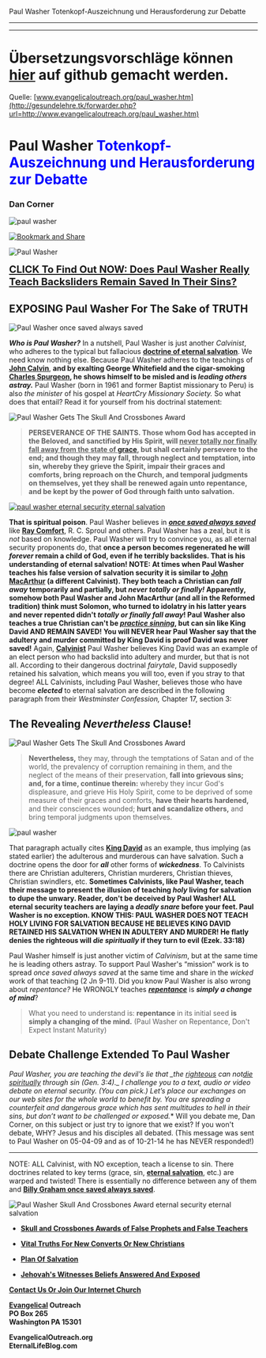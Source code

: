 <!--t Paul Washer Totenkopf-Auszeichnung und Herausforderung zur Debatte t-->
<!--d  d-->

Paul Washer Totenkopf-Auszeichnung und Herausforderung zur Debatte

- - - 
- - -

# Übersetzungsvorschläge können [hier](https://github.com/gesundelehre/gesundelehre_translate/blob/master/content/static/irrlehrer-artikel/totenkopf-auszeichnung-paul-washer.md) auf github gemacht werden.

Quelle: [www.evangelicaloutreach.org/paul_washer.htm](http://gesundelehre.tk/forwarder.php?url=http://www.evangelicaloutreach.org/paul_washer.htm)


# Paul Washer <font color="blue">Totenkopf-Auszeichnung und Herausforderung zur Debatte</font>

### Dan Corner


![paul washer](../../files/pictures/evangelical-paul-washer.jpg)

[![Bookmark and Share](../s7.addthis.com/static/btn/v2/lg-share-en.gif)](http://www.addthis.com/bookmark.php?v=250&username=xa-4ce723c86d857fe0)

![Paul Washer](../../files/pictures/a-colorb.gif)

<big><big>**[CLICK To Find Out NOW: Does Paul Washer Really Teach Backsliders Remain Saved In Their Sins?](#heretic%20paul%20washer)**</big></big>


## EXPOSING Paul Washer For The Sake of TRUTH

![Paul Washer once saved always saved](../../files/pictures/PaulWasher.jpg)

**_Who is Paul Washer?_** In a nutshell, Paul Washer is just another _Calvinist_, who adheres to the typical but fallacious **[doctrine of eternal salvation](http://gesundelehre.tk/forwarder.php?url=http://www.evangelicaloutreach.org/getsaved.html)**. We need know nothing else. Because Paul Washer adheres to the teachings of **[John Calvin](http://gesundelehre.tk/forwarder.php?url=http://www.evangelicaloutreach.org/johncalvin.html)**, **and by exalting George Whitefield and the cigar-smoking [Charles Spurgeon](http://gesundelehre.tk/forwarder.php?url=http://www.evangelicaloutreach.org/spurgeon.html), he shows himself to be misled and is _leading others astray._** Paul Washer (born in 1961 and former Baptist missionary to Peru) is also _the minister_ of his gospel at _HeartCry Missionary Society._ So what does that entail? Read it for yourself from his doctrinal statement:

![Paul Washer Gets The Skull And Crossbones Award](../../files/pictures/snc_de.jpg)

> **PERSEVERANCE OF THE SAINTS. Those whom God has accepted in the Beloved, and sanctified by His Spirit, will <u>never totally nor finally fall away from the state of [**grace**](http://gesundelehre.tk/forwarder.php?url=http://www.evangelicaloutreach.org/true-grace-false-grace.html)</u>, but shall certainly persevere to the end; and though they may fall, through neglect and temptation, into sin, whereby they grieve the Spirit, impair their graces and comforts, bring reproach on the Church, and temporal judgments on themselves, yet they shall be renewed again unto repentance, and be kept by the power of God through faith unto salvation.**

[![](../../files/pictures/how-did-david-die.jpg "paul washer eternal security eternal salvation")](http://gesundelehre.tk/forwarder.php?url=http://www.evangelicaloutreach.org/king-david-sinned.html)

**That is spiritual poison**. Paul Washer believes in _**[once saved always saved](http://gesundelehre.tk/forwarder.php?url=http://www.evangelicaloutreach.org/eternal-security.html)**_ like **[Ray Comfort](http://gesundelehre.tk/forwarder.php?url=http://www.evangelicaloutreach.org/raycomfort.html)**, R. C. Sproul and others. Paul Washer has a zeal, but it is _not_ based on knowledge. Paul Washer will try to convince you, as all eternal security proponents do, that **once a person becomes regenerated he will _forever_ remain a child of God, even if he terribly backslides. That is his understanding of eternal salvation! NOTE: At times when Paul Washer teaches his false version of salvation security it is similar to [John MacArthur](http://gesundelehre.tk/forwarder.php?url=http://www.evangelicaloutreach.org/John-MacArthur.html) (a different Calvinist). They both teach a Christian can _fall away_ temporarily and partially, but _never totally or finally!_ Apparently, somehow both Paul Washer and John MacArthur (and all in the Reformed tradition) think must Solomon, who turned to idolatry in his latter years and never repented didn't _totally or finally fall away_! Paul Washer also teaches a true Christian can't be _[practice sinning](http://gesundelehre.tk/forwarder.php?url=http://www.evangelicaloutreach.org/practice-sin.htm)_, but can sin like King David AND REMAIN SAVED! You will NEVER hear Paul Washer say that the adultery and murder committed by King David is proof David was never saved!** Again, **[Calvinist](http://gesundelehre.tk/forwarder.php?url=http://www.evangelicaloutreach.org/calvinismrefuted.html)** Paul Washer believes King David was an example of an elect person who had backslid into adultery and murder, but that is not all. According to their dangerous doctrinal _fairytale_, David supposedly retained his salvation, which means you will too, even if you stray to that degree! ALL Calvinists, including Paul Washer, believes those who have become **_elected_** to eternal salvation are described in the following paragraph from their _Westminster Confession,_ Chapter 17, section 3:



## <a name="heretic%20paul%20washer"></a>The Revealing _Nevertheless_ Clause!

![Paul Washer Gets The Skull And Crossbones Award](../../files/pictures/snc_de.jpg)

> **Nevertheless,** they may, through the temptations of Satan and of the world, the prevalency of corruption remaining in them, and the neglect of the means of their preservation, **fall into grievous sins; and, for a time, continue therein:** whereby they incur God's displeasure, and grieve His Holy Spirit, come to be deprived of some measure of their graces and comforts, **have their hearts hardened,** and their consciences wounded; **hurt and scandalize others,** and bring temporal judgments upon themselves.

![paul washer](../../files/pictures/paul-washer.jpg)

That paragraph actually cites [**King David**](http://gesundelehre.tk/forwarder.php?url=http://www.evangelicaloutreach.org/king-david-sinned.html) as an example, thus implying (as stated earlier) the adulterous and murderous can have salvation. Such a doctrine opens the door for **_all_** other forms of **_wickedness_**. To Calvinists there are Christian adulterers, Christian murderers, Christian thieves, Christian swindlers, etc. **Sometimes Calvinists, like Paul Washer, teach their message to present the illusion of teaching _holy_ living for salvation to dupe the unwary. Reader, don't be deceived by Paul Washer! ALL eternal security teachers are laying a _deadly snare_ before your feet. Paul Washer is no exception. KNOW THIS: PAUL WASHER DOES NOT TEACH HOLY LIVING FOR SALVATION BECAUSE HE BELIEVES KING DAVID RETAINED HIS SALVATION WHEN IN ADULTERY AND MURDER! He flatly denies the righteous will _die spiritually_ if they turn to evil (Ezek. 33:18)**

Paul Washer himself is just another victim of _Calvinism_, but at the same time he is leading others astray. To support Paul Washer's “mission” work is to spread _once saved always saved_ at the same time and share in the _wicked_ work of that teaching (2 Jn 9-11). Did you know Paul Washer is also wrong about _repentance?_ He WRONGLY teaches _**[repentance](http://gesundelehre.tk/forwarder.php?url=http://www.evangelicaloutreach.org/repentance.html)**_ is **_simply a change of mind_**?

> What you need to understand is: **repentance** in its initial seed **is simply a changing of the mind.** (Paul Washer on Repentance, Don't Expect Instant Maturity)



## Debate Challenge Extended To Paul Washer

**Paul Washer, you are teaching the devil's lie that _the [righteous](http://gesundelehre.tk/forwarder.php?url=http://www.evangelicaloutreach.org/righteous.html) can not*[die spiritually](http://gesundelehre.tk/forwarder.php?url=http://www.evangelicaloutreach.org/spiritual-death.html) through sin (Gen. 3:4)._ I challenge you to a text, audio or video debate on eternal security. (You can pick.) Let’s place our exchanges on our web sites for the whole world to benefit by. You are spreading a _counterfeit and dangerous_ grace which has sent multitudes to hell in their sins, but don’t want to be challenged or exposed.** Will you debate me, Dan Corner, on this subject or just try to ignore that we exist? If you won't debate, WHY? Jesus and his disciples all debated. (This message was sent to Paul Washer on 05-04-09 and as of 10-21-14 he has NEVER responded!)

* * *

NOTE: ALL Calvinist, with NO exception, teach a license to sin. There doctrines related to key terms (grace, sin, **[eternal salvation](http://gesundelehre.tk/forwarder.php?url=http://www.evangelicaloutreach.org/getsaved.html)**, etc.) are warped and twisted! There is essentially no difference between any of them and **[Billy Graham once saved always saved](http://gesundelehre.tk/forwarder.php?url=http://www.evangelicaloutreach.org/jesus-es.html)**.

![Paul Washer Skull And Crossbones Award eternal security eternal salvation](../../files/pictures/a-colorb.gif)

- **[Skull and Crossbones Awards of False Prophets and False Teachers](http://gesundelehre.tk/forwarder.php?url=http://www.evangelicaloutreach.org/Skull_And_Crossbones.html)**

- **[Vital Truths For New Converts Or New Christians](http://gesundelehre.tk/forwarder.php?url=http://www.evangelicaloutreach.org/newconverts.html)**

- **[Plan Of Salvation](http://gesundelehre.tk/forwarder.php?url=http://www.evangelicaloutreach.org/plan-of-salvation.html)**

- **[Jehovah's Witnesses Beliefs Answered And Exposed](http://gesundelehre.tk/forwarder.php?url=http://www.evangelicaloutreach.org/jehovahs-witnesses-answered.html)**

**[Contact Us Or Join Our Internet Church](http://gesundelehre.tk/forwarder.php?url=http://www.evangelicaloutreach.org/contact.html)**

**[Evangelical](http://gesundelehre.tk/forwarder.php?url=http://www.evangelicaloutreach.org/index.html) Outreach**  
**PO Box 265**  
**Washington PA 15301**

**EvangelicalOutreach.org**  
**EternalLifeBlog.com**